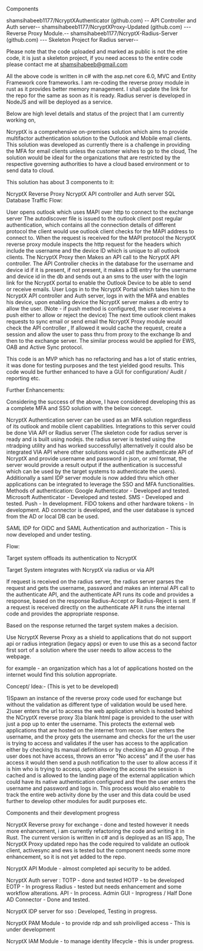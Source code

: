 Components

shamsihabeeb1177/NcryptXAuthenticator (github.com) -- API Controller and Auth server--
shamsihabeeb1177/NcryptXProxy-Updated (github.com) --- Reverse Proxy Module.--
shamsihabeeb1177/NcryptX-Radius-Server (github.com) --- Skeleton Project for Radius server--

Please note that the code uploaded and marked as public is not the etire code, it is just a skeleton project, if you need access to the entire code please contact me at shamsihabeeb@gmail.com

All the above code is written in c# with the asp.net core 6.0, MVC and Entity Framework core frameworks. I am re-coding the reverse proxy module in rust as it provides better memory management. I shall update the link for the repo for the same as soon as it is ready. Radius server is developed in NodeJS and will be deployed as a service.

Below are high level details and status of the project that I am currently working on,

NcryptX is a comprehensive on-premises solution which aims to provide multifactor authentication solution to the Outlook and Mobile email clients. This solution was developed as currently there is a challenge in providing the MFA for email clients unless the customer wishes to go to the cloud, The solution would be ideal for the organizations that are restricted by the respective governing authorities to have a cloud based environment or to send data to cloud.

This solution has about 3 components to it:

NcryptX Reverse Proxy
NcryptX API controller and Auth server
SQL Database
Traffic Flow:

User opens outlook which uses MAPI over http to connect to the exchange server
The autodiscover file is issued to the outlook client post regular authentication, which contains all the connection details of different protocol the client would use
outlook client checks for the MAPI address to connect to.
When the request is received for the MAPI protocol the NcryptX reverse proxy module inspects the http request for the headers which include the username and the device ID which is unique to all outlook clients.
The NcryptX Proxy then Makes an API call to the NcryptX API controller.
The API Controller checks in the database for the username and device id if it is present, if not present, it makes a DB entry for the username and device id in the db and sends out a an sms to the user with the login link for the NcryptX portal to enable the Outlook Device to be able to send or receive emails.
User Logs in to the NcryptX Portal which takes him to the NcryptX API controller and Auth server, logs in with the MFA and enables his device, upon enabling device the NcryptX server makes a db entry to allow the user. (Note - if push method is configured, the user receives a push either to allow or reject the device)
The next time outlook client makes requests to sync email or send email the NcryptX Proxy module would check the API controller , If allowed it would cache the request, create a session and allow the user to pass thru from proxy to the exchange lb and then to the exchange server.
The similar process would be applied for EWS, OAB and Active Sync protocol.

This code is an MVP which has no refactoring and has a lot of static entries, it was done for testing purposes and the test yielded good results. This code would be further enhanced to have a GUI for configuration/ Audit / reporting etc.

Further Enhancements:

Considering the success of the above, I have considered developing this as a complete MFA and SSO solution with the below concept.

NcryptX Authentication server can be used as an MFA solution regardless of its outlook and mobile client capabilities. Integrations to this server could be done VIA API or Radius server (The skeleton code for radius server is ready and is built using nodejs. the radius server is tested using the ntradping utility and has worked successfully) alternatively it could also be integrated VIA API  where other solutions would call the authenticate API of NcryptX and provide username and password in json, or xml format, the server would provide a result output if the authentication is successful which can be used by the target systems to authenticate the users). Additionally a saml IDP server module is now added thru which other applications can be integrated to leverage the SSO and MFA functionalities. Methods of authentication: Google Authenticator - Developed and tested. Microsoft Authenticator - Developed and tested. SMS - Developed and tested. Push - In development. FIDO tokens and other hardware tokens - In development. AD connector is developed, and the user database is synced from the AD or local DB can be used.

SAML IDP for OIDC and SAML Authentication and authorization - This is now developed and under testing.

Flow:

Target system offloads its authentication to NcryptX

Target System integrates with NcryptX via radius or via API

If request is received on the radius server, the radius server parses the request and gets the username, password and makes an internal API call to the authenticate API, and the authenticate API runs its code and provides a response, based on the response Radius-Accept or Radius-Reject is sent. If a request is received directly on the authenticate API it runs the internal code and provides the appropriate response.

Based on the response returned the target system makes a decision.

Use NcryptX Reverse Proxy as a shield to applications that do not support api or radius integration (legacy apps) or even to use this as a second factor first sort of a solution where the user needs to allow access to the webpage.

for example - an organization which has a lot of applications hosted on the internet would find this solution appropriate.

Concept/ Idea:- (This is yet to be developed)

1)Spawn an instance of the reverse proxy code used for exchange but without the validation as different type of validation would be used here. 2)user enters the url to access the web application which is hosted behind the NCryptX reverse proxy 3)a blank html page is provided to the user with just a pop up to enter the username. This protects the external web applications that are hosted on the internet from recon. User enters the username, and the proxy gets the username and checks for the url the user is trying to access and validates if the user has access to the application either by checking its manual definitions or by checking an AD group. if the user does not have access, throws an error "No access" and if the user has access it would then send a push notification to the user to allow access if it is him who is trying to access, upon allowing the access the session is cached and is allowed to the landing page of the external application which could have its native authentication configured and then the user enters the username and password and logs in. This process would also enable to track the entire web activity done by the user and this data could be used further to develop other modules for audit purposes etc.

Components and their development progress

NcryptX Reverse proxy for exchange - done and tested however it needs more enhancement, i am currently refactoring the code and writing it in Rust. The current version is written in c# and is deployed as an IIS app, The NcryptX Proxy updated repo has the code required to validate an outlook client, activesync and ews is tested but the component needs some more enhancement, so it is not yet added to the repo.

NcryptX API Module - almost completed api security to be added.

NcryptX Auth server : TOTP - done and tested HOTP - to be developed EOTP - In progress Radius - tested but needs enhancement and some workflow alterations. API - In process. Admin GUI - Inprogress / Half Done AD Connector - Done and tested.

NcryptX IDP server for sso : Developed, Testing in progress.

NcryptX PAM Module - to provide rdp and ssh proiviliged access - This is under development

NcryptX IAM Module - to manage identity lifecycle - this is under progress.
